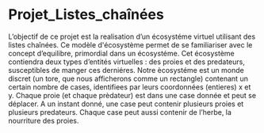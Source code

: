 # Projet_Listes_chaînées
L’objectif de ce projet est la realisation d’un écosystéme virtuel utilisant des listes chaînées. Ce modèle d'écosystème permet de se familiariser avec le concept d’equilibre, primordial dans un écosystéme. Cet écosystème contiendra deux types d’entités virtuelles : des proies et des predateurs, susceptibles de manger ces derniéres. Notre ècosystéme est un monde discret (un tore, que nous afficherons comme un rectangle) contenant un certain nombre de cases, identifiees par leurs coordonnées (entieres) x et y. Chaque proie (et chaque prèdateur) est dans une case donnée et peut se déplacer. A un instant donné, une case peut contenir plusieurs proies et plusieurs predateurs. Chaque case peut aussi contenir de l’herbe, la nourriture des proies.
